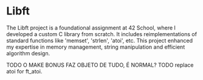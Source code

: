 # Libft
The Libft project is a foundational assignment at 42 School, where I developed a custom C library from scratch. It includes reimplementations of standard functions like 'memset', 'strlen', 'atoi', etc. This project enhanced my expertise in memory management, string manipulation and efficient algorithm design.


TODO O MAKE BONUS FAZ OBJETO DE TUDO, É NORMAL?
TODO replace atoi for ft_atoi.